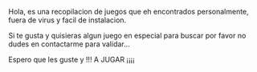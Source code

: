Hola, es una recopilacion de juegos que eh encontrados personalmente, fuera de virus y facil de instalacion.

Si te gusta y quisieras algun juego en especial para buscar por favor no dudes en contactarme para validar...

Espero que les guste y !!! A JUGAR ¡¡¡¡
